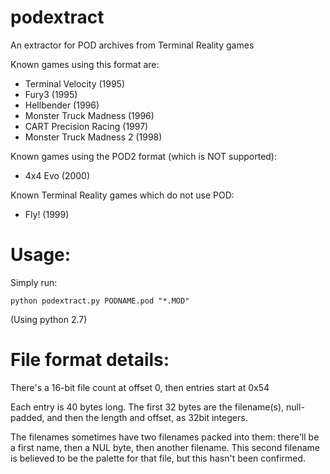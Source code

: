 # podextract
 An extractor for POD archives from Terminal Reality games
 
 Known games using this format are:

 * Terminal Velocity (1995)
 * Fury3 (1995)
 * Hellbender (1996)
 * Monster Truck Madness (1996)
 * CART Precision Racing (1997)
 * Monster Truck Madness 2 (1998)

Known games using the POD2 format (which is NOT supported):

 * 4x4 Evo (2000)

Known Terminal Reality games which do not use POD:

 * Fly! (1999)

# Usage: 

Simply run:

``` python podextract.py PODNAME.pod "*.MOD" ```

(Using python 2.7)

# File format details:
There's a 16-bit file count at offset 0, then entries start at 0x54

Each entry is 40 bytes long. The first 32 bytes are the filename(s), null-padded, and then the length and offset, as 32bit integers. 

The filenames sometimes have two filenames packed into them: there'll be a first name, then a NUL byte, then another filename. This second filename is believed to be the palette for that file, but this hasn't been confirmed. 
